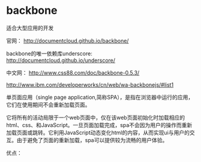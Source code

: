 # backbone
适合大型应用的开发

官网：
http://documentcloud.github.io/backbone/

backbone的唯一依赖库underscore:
http://documentcloud.github.io/underscore/

中文网：
http://www.css88.com/doc/backbone-0.5.3/

http://www.ibm.com/developerworks/cn/web/wa-backbonejs/#list1

单页面应用（single page application,简称SPA），是指在浏览器中运行的应用，它们在使用期间不会重新加载页面。

它将所有的活动局限于一个web页面中，仅在该web页面初始化时加载相应的html、css、和JavaScript。一旦页面加载完成，spa不会因为用户的操作而重新加载页面或跳转。它利用JavaScript动态变化html的内容，从而实现ui与用户的交互。由于避免了页面的重新加载，spa可以提供较为流畅的用户体验。

优点：
